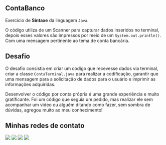 ## ContaBanco

Exercício de **Sintaxe** da linguagem `Java`.

O código utiliza de um Scanner para capturar dados inseridos no terminal, depois esses valores são impressos por meio de um `System.out.println()`. Com uma mensagem pertinente ao tema de conta bancária.

## Desafio

O desafio consistia em criar um código que recevesse dados via terminal, criar a classe `ContaTerminal.java` para realizar a codificação, garantir que uma mensagem para a solicitação de dados para o usuário e imprimir as informações adquiridas. 

Desenvolver o código por conta própria é uma grande experiência e muito gratificante. Foi um código que seguia um pedido, mas realizar ele sem acompanhar um video ou alguém ditando como fazer, sem sombra de dúvidas, agregou muito ao meu conhecimento! 


## Minhas redes de contato

<div align="left">
  <a href="https://instagram.com/_m.gritti/" target="_blank"><img src="https://img.shields.io/badge/-Instagram-%23E4405F?style=for-the-badge&logo=instagram&logoColor=white" target="_blank"></a>
  <a href="https://discord.gg/6GkPBx4v" target="_blank"><img src="https://img.shields.io/badge/Discord-7289DA?style=for-the-badge&logo=discord&logoColor=white" target="_blank"></a> 
  <a href = "mailto:dev.murilogritti@gmail.com"><img src="https://img.shields.io/badge/-Gmail-%23333?style=for-the-badge&logo=gmail&logoColor=white" target="_blank"></a>
  <a href="https://www.linkedin.com/in/murilo-gritti" target="_blank"><img src="https://img.shields.io/badge/-LinkedIn-%230077B5?style=for-the-badge&logo=linkedin&logoColor=white" target="_blank"></a>
</div>
